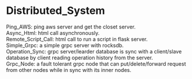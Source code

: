# Distributed_System

Ping_AWS: ping aws server and get the closet server.  
Async_Html: html call asynchronously.  
Remote_Script_Call: html call to run a script in flask server.  
Simple_Grpc: a simple grpc server with rocksdb.  
Operation_Sync: grpc server/learder database is sync with a client/slave database by client reading operation history from the server.  
Grpc_Node: a fault tolerant grpc node that can put/delete/forward request from other nodes while in sync with its inner nodes.  

